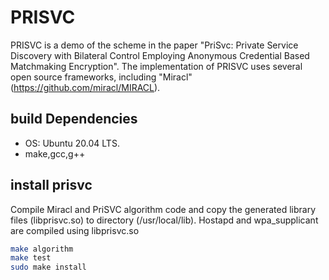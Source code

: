 # PRISVC
PRISVC is a demo of the scheme in the paper "PriSvc: Private Service Discovery with Bilateral Control Employing Anonymous Credential Based Matchmaking Encryption". The implementation of PRISVC uses several open source frameworks, including "Miracl"(https://github.com/miracl/MIRACL).


## build Dependencies

* OS: Ubuntu 20.04 LTS.
* make,gcc,g++



## install prisvc
Compile Miracl and PriSVC algorithm code and copy the generated library files (libprisvc.so) to directory (/usr/local/lib). Hostapd and wpa_supplicant are compiled using libprisvc.so
```sh
make algorithm
make test
sudo make install
```


